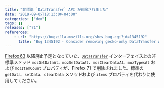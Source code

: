 ```yaml
---
title: "非標準 `DataTransfer` API が削除されました"
date: "2019-09-05T18:13:00-04:00"
categories: ["dom"]
tags: []
releases: ["71"]
references:
    - url: "https://bugzilla.mozilla.org/show_bug.cgi?id=1345192"
      title: "Bug 1345192 - Consider removing gecko-only DataTransfer APIs"
---
```

[Firefox 63](https://www.fxsitecompat.dev/ja/docs/2018/non-standard-datatransfer-apis-have-been-deprecated/) 以降廃止予定となっていた、[`DataTransfer`](https://developer.mozilla.org/docs/Web/API/DataTransfer) インターフェイス上の非標準メソッド `mozGetDataAt`、`mozSetDataAt`、`mozClearDataAt`、`mozTypesAt` および `mozItemCount` プロパティが、Firefox 71 で削除されました。標準の `getData`、`setData`、`clearData` メソッドおよび `items` プロパティを代わりに使用してください。
